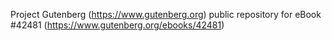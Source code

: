 Project Gutenberg (https://www.gutenberg.org) public repository for eBook #42481 (https://www.gutenberg.org/ebooks/42481)
